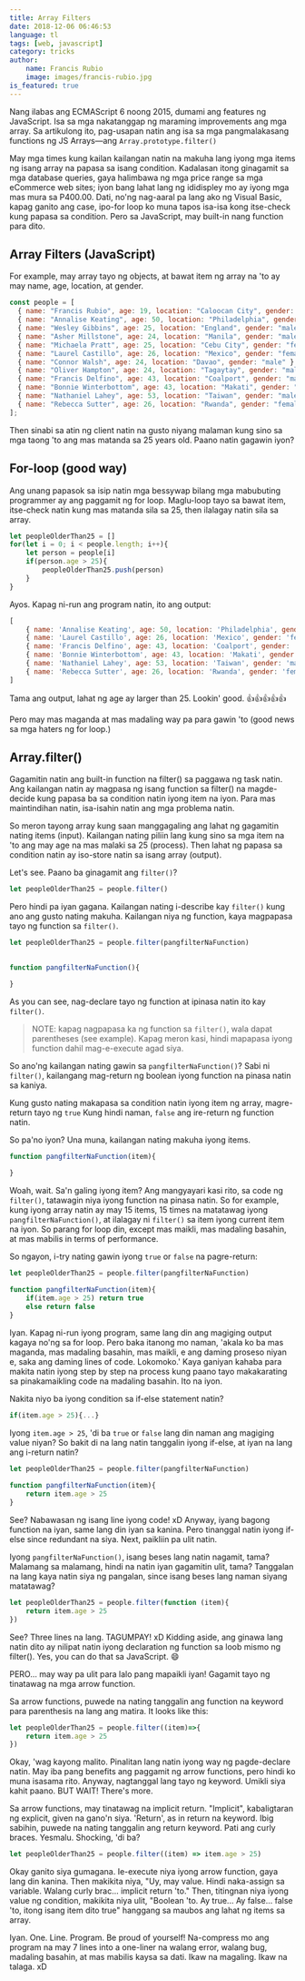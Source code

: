 ```yaml
---
title: Array Filters
date: 2018-12-06 06:46:53
language: tl
tags: [web, javascript]
category: tricks
author: 
    name: Francis Rubio
    image: images/francis-rubio.jpg
is_featured: true
---
```


Nang ilabas ang ECMAScript 6 noong 2015, dumami ang features ng JavaScript. Isa sa mga nakatanggap ng maraming improvements ang mga array. Sa artikulong ito, pag-usapan natin ang isa sa mga pangmalakasang functions ng JS Arrays&mdash;ang `Array.prototype.filter()`

<!--more-->

May mga times kung kailan kailangan natin na makuha lang iyong mga items ng isang array na papasa sa isang condition. Kadalasan itong ginagamit sa mga database queries, gaya halimbawa ng mga price range sa mga eCommerce web sites; iyon bang lahat lang ng ididispley mo ay iyong mga mas mura sa P400.00. Dati, no'ng nag-aaral pa lang ako ng Visual Basic, kapag ganito ang case, ipo-for loop ko muna tapos isa-isa kong itse-check kung papasa sa condition. Pero sa JavaScript, may built-in nang function para dito.

## Array Filters (JavaScript)

For example, may array tayo ng objects, at bawat item ng array na 'to ay may name, age, location, at gender.

```javascript
const people = [
  { name: "Francis Rubio", age: 19, location: "Caloocan City", gender: "male" },
  { name: "Annalise Keating", age: 50, location: "Philadelphia", gender: "female" },
  { name: "Wesley Gibbins", age: 25, location: "England", gender: "male" },
  { name: "Asher Millstone", age: 24, location: "Manila", gender: "male" },
  { name: "Michaela Pratt", age: 25, location: "Cebu City", gender: "female" },
  { name: "Laurel Castillo", age: 26, location: "Mexico", gender: "female" },
  { name: "Connor Walsh", age: 24, location: "Davao", gender: "male" },
  { name: "Oliver Hampton", age: 24, location: "Tagaytay", gender: "male" },
  { name: "Francis Delfino", age: 43, location: "Coalport", gender: "male" },
  { name: "Bonnie Winterbottom", age: 43, location: "Makati", gender: "female" },
  { name: "Nathaniel Lahey", age: 53, location: "Taiwan", gender: "male" },
  { name: "Rebecca Sutter", age: 26, location: "Rwanda", gender: "female" }
];
```

Then sinabi sa atin ng client natin na gusto niyang malaman kung sino sa mga taong 'to ang mas matanda sa 25 years old. Paano natin gagawin iyon?

## For-loop (good way)

Ang unang papasok sa isip natin mga bessywap bilang mga mabubuting programmer ay ang paggamit ng for loop. Maglu-loop tayo sa bawat item, itse-check natin kung mas matanda sila sa 25, then ilalagay natin sila sa array.

```javascript
let peopleOlderThan25 = []
for(let i = 0; i < people.length; i++){
    let person = people[i]
    if(person.age > 25){
        peopleOlderThan25.push(person)
    }
}
```
Ayos. Kapag ni-run ang program natin, ito ang output:

```javascript
[
    { name: 'Annalise Keating', age: 50, location: 'Philadelphia', gender: 'female' },
    { name: 'Laurel Castillo', age: 26, location: 'Mexico', gender: 'female' },
    { name: 'Francis Delfino', age: 43, location: 'Coalport', gender: 'male' },
    { name: 'Bonnie Winterbottom', age: 43, location: 'Makati', gender: 'female' },
    { name: 'Nathaniel Lahey', age: 53, location: 'Taiwan', gender: 'male' },
    { name: 'Rebecca Sutter', age: 26, location: 'Rwanda', gender: 'female' }
]
```
Tama ang output, lahat ng age ay larger than 25. Lookin' good. 👍👍👍👍👍

Pero may mas maganda at mas madaling way pa para gawin 'to (good news sa mga haters ng for loop.)

## Array.filter()

Gagamitin natin ang built-in function na filter() sa paggawa ng task natin. Ang kailangan natin ay magpasa ng isang function sa filter() na magde-decide kung papasa ba sa condition natin iyong item na iyon.
Para mas maintindihan natin, isa-isahin natin ang mga problema natin.

So meron tayong array kung saan manggagaling ang lahat ng gagamitin nating items (input).
Kailangan nating piliin lang kung sino sa mga item na 'to ang may age na mas malaki sa 25 (process).
Then lahat ng papasa sa condition natin ay iso-store natin sa isang array (output).

Let's see. Paano ba ginagamit ang `filter()`?

```javascript
let peopleOlderThan25 = people.filter()
```

Pero hindi pa iyan gagana. Kailangan nating i-describe kay `filter()` kung ano ang gusto nating makuha. Kailangan niya ng function, kaya magpapasa tayo ng function sa `filter()`.

```javascript
let peopleOlderThan25 = people.filter(pangfilterNaFunction)
​

function pangfilterNaFunction(){

}
```

As you can see, nag-declare tayo ng function at ipinasa natin ito kay `filter()`.

> NOTE: kapag nagpapasa ka ng function sa `filter()`, wala dapat parentheses (see example). Kapag meron kasi, hindi mapapasa iyong function dahil mag-e-execute agad siya.

So ano'ng kailangan nating gawin sa `pangfilterNaFunction()`? Sabi ni `filter()`, kailangang mag-return ng boolean iyong function na pinasa natin sa kaniya.

Kung gusto nating makapasa sa condition natin iyong item ng array, magre-return tayo ng `true`
Kung hindi naman, `false` ang ire-return ng function natin.

So pa'no iyon? Una muna, kailangan nating makuha iyong items.

```javascript
function pangfilterNaFunction(item){

}
```

Woah, wait. Sa'n galing iyong item? Ang mangyayari kasi rito, sa code ng `filter()`, tatawagin niya iyong function na pinasa natin. So for example, kung iyong array natin ay may 15 items, 15 times na matatawag iyong `pangfilterNaFunction()`, at ilalagay ni `filter()` sa item iyong current item na iyon. So parang for loop din, except mas maikli, mas madaling basahin, at mas mabilis in terms of performance.

So ngayon, i-try nating gawin iyong `true` or `false` na pagre-return:

```javascript
let peopleOlderThan25 = people.filter(pangfilterNaFunction)
​
function pangfilterNaFunction(item){
    if(item.age > 25) return true
    else return false
}
```

Iyan. Kapag ni-run iyong program, same lang din ang magiging output kagaya no'ng sa for loop. Pero baka itanong mo naman, 'akala ko ba mas maganda, mas madaling basahin, mas maikli, e ang daming proseso niyan e, saka ang daming lines of code. Lokomoko.' Kaya ganiyan kahaba para makita natin iyong step by step na process kung paano tayo makakarating sa pinakamaikling code na madaling basahin. Ito na iyon.

Nakita niyo ba iyong condition sa if-else statement natin?

```javascript
if(item.age > 25){...}
```

Iyong `item.age > 25`, 'di ba `true` or `false` lang din naman ang magiging value niyan? So bakit di na lang natin tanggalin iyong if-else, at iyan na lang ang i-return natin?

```javascript
let peopleOlderThan25 = people.filter(pangfilterNaFunction)
​
function pangfilterNaFunction(item){
    return item.age > 25
}
```

See? Nabawasan ng isang line iyong code! xD Anyway, iyang bagong function na iyan, same lang din iyan sa kanina. Pero tinanggal natin iyong if-else since redundant na siya. Next, paikliin pa ulit natin.

Iyong `pangfilterNaFunction()`, isang beses lang natin nagamit, tama? Malamang sa malamang, hindi na natin iyan gagamitin ulit, tama? Tanggalan na lang kaya natin siya ng pangalan, since isang beses lang naman siyang matatawag?

```javascript
let peopleOlderThan25 = people.filter(function (item){
    return item.age > 25  
})
```

See? Three lines na lang. TAGUMPAY! xD Kidding aside, ang ginawa lang natin dito ay nilipat natin iyong declaration ng function sa loob mismo ng filter(). Yes, you can do that sa JavaScript. 😄

PERO... may way pa ulit para lalo pang mapaikli iyan! Gagamit tayo ng tinatawag na mga arrow function.

Sa arrow functions, puwede na nating tanggalin ang function na keyword para parenthesis na lang ang matira. It looks like this:

```javascript
let peopleOlderThan25 = people.filter((item)=>{
    return item.age > 25
})
```

Okay, 'wag kayong malito. Pinalitan lang natin iyong way ng pagde-declare natin. May iba pang benefits ang paggamit ng arrow functions, pero hindi ko muna isasama rito. Anyway, nagtanggal lang tayo ng keyword. Umikli siya kahit paano. BUT WAIT! There's more.

Sa arrow functions, may tinatawag na implicit return. "Implicit", kabaligtaran ng explicit, given na gano'n siya. 'Return', as in return na keyword. Ibig sabihin, puwede na nating tanggalin ang return keyword. Pati ang curly braces. Yesmalu. Shocking, 'di ba?

```javascript
let peopleOlderThan25 = people.filter((item) => item.age > 25)
```

Okay ganito siya gumagana. Ie-execute niya iyong arrow function, gaya lang din kanina. Then makikita niya, "Uy, may value. Hindi naka-assign sa variable. Walang curly brac... implicit return 'to." Then, titingnan niya iyong value ng condition, makikita niya ulit, "Boolean 'to. Ay true... Ay false... false 'to, itong isang item dito true" hanggang sa maubos ang lahat ng items sa array.

Iyan. One. Line. Program. Be proud of yourself! Na-compress mo ang program na may 7 lines into a one-liner na walang error, walang bug, madaling basahin, at mas mabilis kaysa sa dati. Ikaw na magaling. Ikaw na talaga. xD

